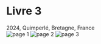 # Livre 3 
2024, Quimperlé, Bretagne, France  
![page 1](https://res.cloudinary.com/dqt8qhx31/image/upload/v1742235997/livre_3-min_wqgmu9.jpg)
![page 2](https://res.cloudinary.com/dqt8qhx31/image/upload/v1742235998/livre_32-min_sqou6f.jpg)
![page 3](https://res.cloudinary.com/dqt8qhx31/image/upload/v1742235999/livre_33-min_qmwabs.jpg)  
